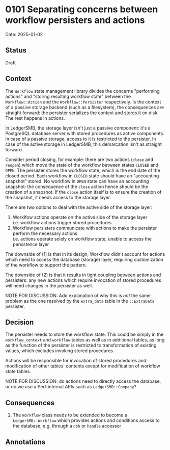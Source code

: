 # 0101 Separating concerns between workflow persisters and actions

Date: 2025-01-02

## Status

Draft

## Context

The `Workflow` state management library divides the concerns "performing actions"
and "storing resulting workflow state" between the `Workflow::Action` and the
`Workflow::Persister` respectively. Is the context of a passive storage backend
(such as a filesystem), the consequences are straight forward: the persister
serializes the context and stores it on disk. The rest happens in actions.

In LedgerSMB, the storage layer isn't just a passive component: it's a
PostgreSQL database server with stored procedures as active components. In case
of a passive storage, access to it is restricted to the persister. In case of
the active storage in LedgerSMB, this demarcation isn't as straight forward.

Consider period closing, for example: there are two actions (`close` and
`reopen`) which move the state of the workflow between states `CLOSED` and
`OPEN`. The persister stores the workflow state, which is the end date of the
closed period. Each workflow in `CLOSED` state should have an "accounting
snapshot" stored. No workflow in `OPEN` state can have an accounting snapshot:
the consequence of the `close` action hence should be the creation of a
snapshot. If the `close` action itself is to ensure the creation of the
snapshot, it needs access to the storage layer.

There are two options to deal with the active side of the storage layer:

1. Worklfow actions operate on the active side of the storage layer  
   i.e. workflow actions trigger stored procedures
2. Workflow persisters communicate with actions to make the persister
   perform the necessary actions  
   i.e. actions operate solely on workflow state, unable to access the
   persistence layer

The downside of (1) is that in its design, Workflow didn't account for
actions which need to access the database (storage) layer, requiring
customization of the workflow to support the pattern.

The downside of (2) is that it results in tight coupling between actions
and persisters: any new actions which require invocation of stored
procedures will need changes in the persister as well.


NOTE FOR DISCUSSION: Add explanation of why this is *not* the same problem
as the one resolved by the `extra_data` table in the `::ExtraData` persister.


## Decision

The persister needs to store the workflow state. This could be simply in the
`workflow_context` and `workflow` tables as well as in additional tables, as
long as the function of the persister is restricted to transformation of
existing values, which excludes invoking stored procedures.

Actions will be responsible for invocation of stored procedures and modification
of other tables' contents except for modification of workflow state tables.

NOTE FOR DISCUSSION: do actions need to directly access the database, or do we
use a Perl-internal APIs such as `LedgerSMB::Company`?

## Consequences

1. The `Workflow` class needs to be extended to become a `LedgerSMB::Workflow`
   which provides actions and conditions access to the database, e.g. through
   a `dbh` or `handle` accessor

## Annotations

